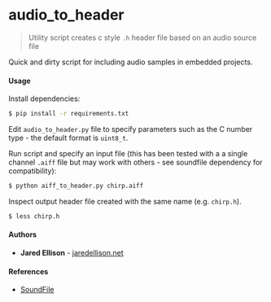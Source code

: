 # audio_to_header

> Utility script creates c style `.h` header file based on an audio source file

Quick and dirty script for including audio samples in embedded projects.

#### Usage

Install dependencies:

```bash
$ pip install -r requirements.txt
```

Edit `audio_to_header.py` file to specify parameters such as the C number type - the default format is `uint8_t`.

Run script and specify an input file (this has been tested with a a single channel `.aiff` file but may work with others - see soundfile dependency for compatibility):

```bash
$ python aiff_to_header.py chirp.aiff
```

Inspect output header file created with the same name (e.g. `chirp.h`).

```bash
$ less chirp.h
```

#### Authors

- **Jared Ellison** - [jaredellison.net](http://jaredellison.net/)

#### References

- [SoundFile](https://pypi.org/project/SoundFile/)

